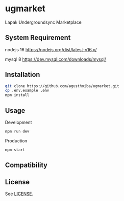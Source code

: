 # ugmarket
Lapak Undergroundsync Marketplace


## System Requirement
nodejs 16 https://nodejs.org/dist/latest-v16.x/

mysql 8 https://dev.mysql.com/downloads/mysql/

## Installation
```bash
git clone https://github.com/agusthoiba/ugmarket.git
cp .env.example .env
npm install
```

## Usage
Development
```bash
npm run dev
```
Production
```bash
npm start
```

## Compatibility


## License

See [LICENSE](https://github.com/agusthoiba/ugmarket/blob/master/LICENSE).

